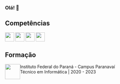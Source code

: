 ### Olá! 👋

## Competências

<img style="height:30px;width:30px" src="https://cdn.jsdelivr.net/gh/devicons/devicon/icons/java/java-original-wordmark.svg" /> <img style="height:30px;width:30px" src="https://cdn.jsdelivr.net/gh/devicons/devicon/icons/css3/css3-original.svg" /> <img style="height:30px;width:30px" src="https://cdn.jsdelivr.net/gh/devicons/devicon/icons/html5/html5-original.svg" /> <img style="height:30px;width:30px" src="https://cdn.jsdelivr.net/gh/devicons/devicon/icons/javascript/javascript-original.svg" /> 

## Formação

<div>
  <img style="height:50px;width:50px;float:left" src="https://luan004.github.io/images/ifpr.png" />
  Instituto Federal do Paraná - Campus Paranavaí<br>
  Técnico em Informática | 2020 - 2023
</div>
